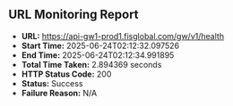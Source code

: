 ## URL Monitoring Report

- **URL:** https://api-gw1-prod1.fisglobal.com/gw/v1/health
- **Start Time:** 2025-06-24T02:12:32.097526
- **End Time:** 2025-06-24T02:12:34.991895
- **Total Time Taken:** 2.894369 seconds
- **HTTP Status Code:** 200
- **Status:** Success
- **Failure Reason:** N/A
